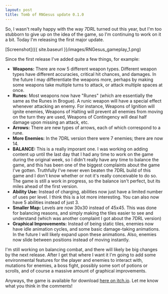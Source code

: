 ```yaml
---
layout: post
title: Tomb of RNGesus update 0.1.0
---
```



So, I wasn't really happy with the way 7DRL turned out this year, but I'm too stubborn to give up on the idea of the game, so I'm continuing to work on it a bit. Today I'm releasing the first major update.
 

[Screenshot]({{ site.baseurl }}/images/RNGesus_gameplay_1.png)

Since the first release I've added quite a few things, for example:
 
* **Weapons:** There are now 5 different weapon types. Different weapon types have different accuracies, critical hit chances, and damages. In the future I may differentiate the weapons more, perhaps by making some weapons take multiple turns to attack, or attack multiple spaces at once.
* **Runes:** Most weapons now have "Runes" (which are essentially the same as the Runes in Brogue). A runic weapon will have a special effect whenever attacking an enemy. For instance, Weapons of Ignition will ignite enemies, Weapons of Halting will prevent all enemies from moving on the turn they are used, Weapons of Contingency will deal half damage upon missing an attack, etc.
* **Arrows:** There are new types of arrows, each of which correspond to a rune.
* **More Enemies:** In the 7DRL version there were 7 enemies; there are now 14.
* **BALANCE:** This is a really imporant one. I was working on adding content up until the last day that I had any time to work on the game during the original week, so I didn't really have any time to balance the game, and this has been one of the biggest complaints about the game I've gotten. Truthfully I've never even beaten the 7DRL build of this game and I don't know whether or not it's really conceivable to do so. The game is still a work in progress, so the balance isn't perfect, but its miles ahead of the first version.
* **Ability Use:** Instead of charging, abilities now just have a limited number of uses per level. I think this is a lot more interesting. You can also now have 5 abilities instead of just 3.
* **Smaller Map:** Levels are now 30x30 instead of 45x45. This was done for balancing reasons, and simply making the tiles easier to see and understand (which was another complaint I got about the 7DRL version)
* **Graphical Improvements:** Instead of being static tiles, enemies now have idle animation cycles, and some basic damage-taking animations. In the future I will likely expand upon these animations. Also, enemies now slide between positions instead of moving instantly.

I'm still working on balancing combat, and there will likely be big changes by the next release. After I get that where I want it I'm going to add some environmental features for the player and enemies to interact with, mutations for enemies, a boss fight, possibly some sort of potions or scrolls, and of course a massive amount of graphical improvements.

Anyways, the game is available for download [here on itch.io](http://bunnyhopgames.itch.io/RNGesus). Let me know what you think in the comments!
